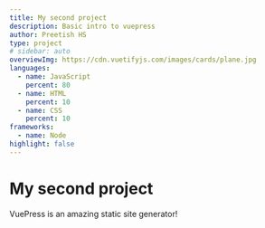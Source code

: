 ```yaml
---
title: My second project
description: Basic intro to vuepress
author: Preetish HS
type: project
# sidebar: auto
overviewImg: https://cdn.vuetifyjs.com/images/cards/plane.jpg
languages:
  - name: JavaScript
    percent: 80
  - name: HTML
    percent: 10
  - name: CSS
    percent: 10
frameworks:
  - name: Node
highlight: false
---
```


# My second project

VuePress is an amazing static site generator!
